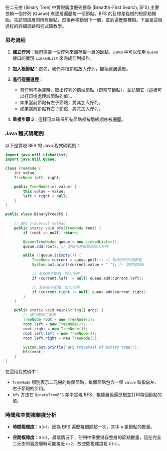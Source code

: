 在二元樹 (Binary Tree) 中實現廣度優先搜尋 (Breadth-First Search, BFS) 主要依賴一個佇列 (Queue) 來逐層遍歷每一個節點。BFS 的目標是從樹的根節點開始，先訪問該層的所有節點，然後再移動到下一層，直到遍歷整棵樹。下面是這個過程的詳細思路和程式碼教學。

### 思考過程

1. **建立佇列**：我們需要一個佇列來儲存每一層的節點。Java 中可以使用 `Queue` 接口的實現 `LinkedList` 來完成佇列操作。

2. **加入根節點**：首先，我們將根節點放入佇列，開始逐層遍歷。

3. **進行迴圈遍歷**：
    - 當佇列不為空時，取出佇列的前端節點（即當前節點），並訪問它（這裡可以打印或處理該節點的值）。
    - 如果當前節點有左子節點，將其加入佇列。
    - 如果當前節點有右子節點，將其加入佇列。

4. **重複步驟 3**：這樣可以確保所有節點都按層級順序被遍歷。

### Java 程式碼範例

以下是實現 BFS 的 Java 程式碼範例：

```java
import java.util.LinkedList;
import java.util.Queue;

class TreeNode {
    int value;
    TreeNode left, right;

    public TreeNode(int value) {
        this.value = value;
        left = right = null;
    }
}

public class BinaryTreeBFS {
    
    // BFS traversal method
    public static void bfs(TreeNode root) {
        if (root == null) return;

        Queue<TreeNode> queue = new LinkedList<>();
        queue.add(root); // 初始化將根節點加入佇列

        while (!queue.isEmpty()) {
            TreeNode current = queue.poll(); // 取出佇列的頭節點
            System.out.print(current.value + " "); // 訪問該節點

            // 若有左子節點，加入佇列
            if (current.left != null) queue.add(current.left);

            // 若有右子節點，加入佇列
            if (current.right != null) queue.add(current.right);
        }
    }

    public static void main(String[] args) {
        // 建立範例二元樹
        TreeNode root = new TreeNode(1);
        root.left = new TreeNode(2);
        root.right = new TreeNode(3);
        root.left.left = new TreeNode(4);
        root.left.right = new TreeNode(5);
        
        System.out.println("BFS traversal of binary tree:");
        bfs(root);
    }
}
```

在這段程式碼中：
- `TreeNode` 類別表示二元樹的每個節點，每個節點包含一個 `value` 和指向左、右子節點的引用。
- `bfs` 方法在 `BinaryTreeBFS` 類中實現 BFS，根據層級遍歷樹並打印每個節點的值。

### 時間和空間複雜度分析

- **時間複雜度**：`O(n)`，因為 BFS 遍歷每個節點一次，其中 `n` 是節點的數量。

- **空間複雜度**：`O(n)`，最壞情況下，佇列中需要儲存整層的節點數量，這在完全二元樹的最底層時可能接近 `n/2`，故空間複雜度是 `O(n)`。